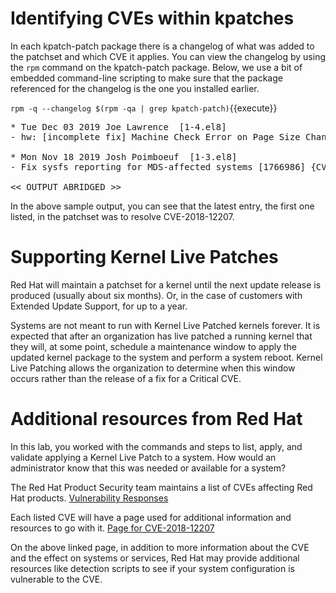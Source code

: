 # Identifying CVEs within kpatches

In each kpatch-patch package there is a changelog of what was added to the
patchset and which CVE it applies.  You can view the changelog by using the
`rpm` command on the kpatch-patch package.  Below, we use a bit of embedded
command-line scripting to make sure that the package referenced for the
changelog is the one you installed earlier.

`rpm -q --changelog $(rpm -qa | grep kpatch-patch)`{{execute}}

<pre class="file">
* Tue Dec 03 2019 Joe Lawrence <joe.lawrence@redhat.com> [1-4.el8]
- hw: [incomplete fix] Machine Check Error on Page Size Change (IFU) [1779250] {CVE-2018-12207}

* Mon Nov 18 2019 Josh Poimboeuf <jpoimboe@redhat.com> [1-3.el8]
- Fix sysfs reporting for MDS-affected systems [1766986] {CVE-2019-11135}

<< OUTPUT ABRIDGED >>
</pre>

In the above sample output, you can see that the latest entry, the first one
listed, in the patchset was to resolve CVE-2018-12207.

# Supporting Kernel Live Patches

Red Hat will maintain a patchset for a kernel until the next update release
is produced (usually about six months).  Or, in the case of customers with 
Extended Update Support, for up to a year.

Systems are not meant to run with Kernel Live Patched kernels forever.  It is 
expected that after an organization has live patched a running kernel that 
they will, at some point, schedule a maintenance window to apply the updated 
kernel package to the system and perform a system reboot.  Kernel Live 
Patching allows the organization to determine when this window occurs rather 
than the release of a fix for a Critical CVE.

# Additional resources from Red Hat

In this lab, you worked with the commands and steps to list, apply, and
validate applying a Kernel Live Patch to a system.  How would an administrator
know that this was needed or available for a system?

The Red Hat Product Security team maintains a list of CVEs affecting Red Hat
products.  [Vulnerability Responses](https://access.redhat.com/security/vulnerabilities)

Each listed CVE will have a page used for additional information and resources
to go with it.  [Page for CVE-2018-12207](https://access.redhat.com/security/cve/cve-2019-19339)

On the above linked page, in addition to more information about the CVE and
the effect on systems or services, Red Hat may provide additional resources
like detection scripts to see if your system configuration is vulnerable to
the CVE.
